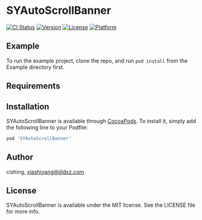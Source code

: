 # SYAutoScrollBanner

[![CI Status](https://img.shields.io/travis/cishing/SYAutoScrollBanner.svg?style=flat)](https://travis-ci.org/cishing/SYAutoScrollBanner)
[![Version](https://img.shields.io/cocoapods/v/SYAutoScrollBanner.svg?style=flat)](https://cocoapods.org/pods/SYAutoScrollBanner)
[![License](https://img.shields.io/cocoapods/l/SYAutoScrollBanner.svg?style=flat)](https://cocoapods.org/pods/SYAutoScrollBanner)
[![Platform](https://img.shields.io/cocoapods/p/SYAutoScrollBanner.svg?style=flat)](https://cocoapods.org/pods/SYAutoScrollBanner)

## Example

To run the example project, clone the repo, and run `pod install` from the Example directory first.

## Requirements

## Installation

SYAutoScrollBanner is available through [CocoaPods](https://cocoapods.org). To install
it, simply add the following line to your Podfile:

```ruby
pod 'SYAutoScrollBanner'
```

## Author

cishing, xiashiyang@jjldxz.com

## License

SYAutoScrollBanner is available under the MIT license. See the LICENSE file for more info.
